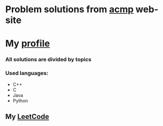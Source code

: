 # Problem solutions from [acmp](https://acmp.ru/) web-site
# My [profile](https://acmp.ru/index.asp?main=user&id=242796)
### All solutions are divided by topics ###
### Used languages: ###
* C++
* C
* Java
* Python
## My [LeetCode](https://leetcode.com/swimfish7/)
